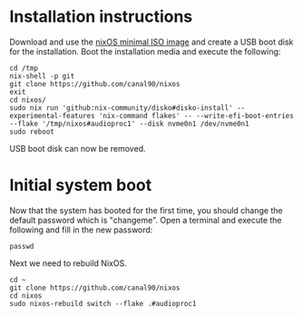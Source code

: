 # Installation instructions

Download and use the [nixOS minimal ISO image](https://nixos.org/download/#nixos-iso) and create a USB boot disk for the installation.
Boot the installation media and execute the following:

```
cd /tmp
nix-shell -p git
git clone https://github.com/canal90/nixos
exit
cd nixos/
sudo nix run 'github:nix-community/disko#disko-install' --experimental-features 'nix-command flakes' -- --write-efi-boot-entries --flake '/tmp/nixos#audioproc1' --disk nvme0n1 /dev/nvme0n1
sudo reboot
```
USB boot disk can now be removed.

# Initial system boot
Now that the system has booted for the first time, you should change the default password which is "changeme".
Open a terminal and execute the following and fill in the new password:
```
passwd
```
Next we need to rebuild NixOS.
```
cd ~
git clone https://github.com/canal90/nixos
cd nixos
sudo nixos-rebuild switch --flake .#audioproc1
```
